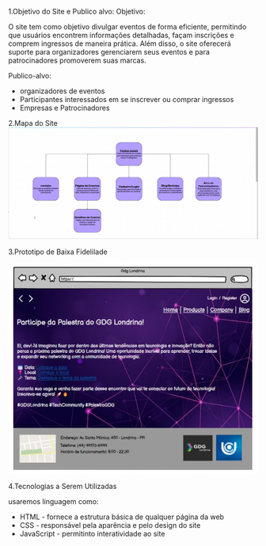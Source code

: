 1.Objetivo do Site e Publico alvo:
Objetivo:

O site tem como objetivo divulgar eventos de forma eficiente, permitindo que usuários encontrem informações detalhadas, façam inscrições e comprem ingressos de maneira prática. Além disso, o site oferecerá suporte para organizadores gerenciarem seus eventos e para patrocinadores promoverem suas marcas.

Publico-alvo:
* organizadores de eventos
* Participantes interessados em se inscrever ou comprar ingressos
* Empresas e Patrocinadores 

2.Mapa do Site 
![alt text](image-1.png)

3.Prototipo de Baixa Fidelilade

![alt text](image.png)



4.Tecnologias a Serem Utilizadas

usaremos linguagem como:
 * HTML - fornece a estrutura básica de qualquer página da web
 * CSS - responsável pela aparência e pelo design do site
 * JavaScript - permitinto interatividade ao site



